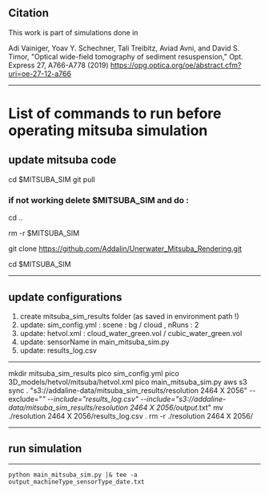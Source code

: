 Citation
---
This work is part of simulations done in 

Adi Vainiger, Yoav Y. Schechner, Tali Treibitz, Aviad Avni, and David S. Timor, "Optical wide-field tomography of sediment resuspension," Opt. Express 27, A766-A778 (2019)
https://opg.optica.org/oe/abstract.cfm?uri=oe-27-12-a766


---------------------------------------------------------------
# List of commands to run before operating mitsuba simulation 

##                      update mitsuba code                    
cd $MITSUBA_SIM
git pull 

### if not working delete $MITSUBA_SIM and do : 
cd ..

rm -r $MITSUBA_SIM

git clone https://github.com/Addalin/Unerwater_Mitsuba_Rendering.git

cd $MITSUBA_SIM


---------------------------------------------------------------
##                    update configurations                 
1. create mitsuba_sim_results folder (as saved in environment path !)
2. update: sim_config.yml : scene : bg / cloud , nRuns : 2 
3. update: hetvol.xml : cloud_water_green.vol / cubic_water_green.vol
4. update: sensorName in main_mitsuba_sim.py
5. update: results_log.csv

---------------------------------------------------------------

mkdir mitsuba_sim_results
pico sim_config.yml
pico 3D_models/hetvol/mitsuba/hetvol.xml
pico main_mitsuba_sim.py
aws s3 sync . "s3://addaline-data/mitsuba_sim_results/resolution 2464 X 2056" --exclude="*" --include="results_log.csv" --include="s3://addaline-data/mitsuba_sim_results/resolution 2464 X 2056/output*.txt"
mv ./resolution 2464 X 2056/results_log.csv .
rm -r ./resolution 2464 X 2056/

---------------------------------------------------------------
##                     run simulation                          #
---------------------------------------------------------------
`python main_mitsuba_sim.py |& tee -a output_machineType_sensorType_date.txt`
